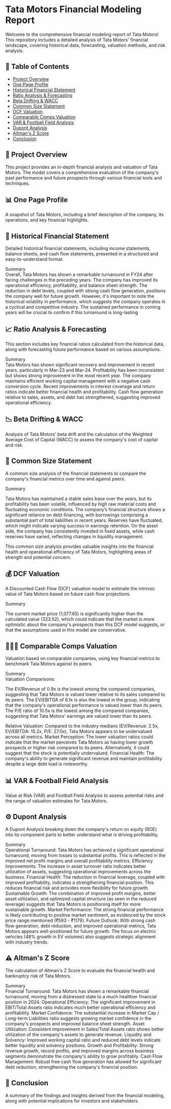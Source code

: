 # Tata Motors Financial Modeling Report

Welcome to the comprehensive financial modeling report of Tata Motors! This repository includes a detailed analysis of Tata Motors' financial landscape, covering historical data, forecasting, valuation methods, and risk analysis.

## 📁 **Table of Contents**
- [Project Overview](#project-overview)
- [One Page Profile](#one-page-profile)
- [Historical Financial Statement](#historical-financial-statement)
- [Ratio Analysis & Forecasting](#ratio-analysis--forecasting)
- [Beta Drifting & WACC](#beta-drifting--wacc)
- [Common Size Statement](#common-size-statement)
- [DCF Valuation](#dcf-valuation)
- [Comparable Comps Valuation](#comparable-comps-valuation)
- [VAR & Football Field Analysis](#var--football-field-analysis)
- [Dupont Analysis](#dupont-analysis)
- [Altman's Z Score](#altmans-z-score)
- [Conclusion](#conclusion)

## 📝 **Project Overview**
This project provides an in-depth financial analysis and valuation of Tata Motors. The model covers a comprehensive evaluation of the company's past performance and future prospects through various financial tools and techniques.

## 📊 **One Page Profile**
A snapshot of Tata Motors, including a brief description of the company, its operations, and key financial highlights.

## 📜 **Historical Financial Statement**
Detailed historical financial statements, including income statements, balance sheets, and cash flow statements, presented in a structured and easy-to-understand format.  

Summary  
Overall, Tata Motors has shown a remarkable turnaround in FY24 after facing challenges in the preceding years. The company has improved its operational efficiency, profitability, and balance sheet strength. The reduction in debt levels, coupled with strong cash flow generation, positions the company well for future growth. However, it's important to note the historical volatility in performance, which suggests the company operates in a cyclical and competitive industry. The sustained performance in coming years will be crucial to confirm if this turnaround is long-lasting

## 📈 **Ratio Analysis & Forecasting**
This section includes key financial ratios calculated from the historical data, along with forecasting future performance based on various assumptions.  

Summary  
Tata Motors has shown significant recovery and improvement in recent years, particularly in Mar-23 and Mar-24.
Profitability has been inconsistent but shows strong improvement in the most recent year.
The company maintains efficient working capital management with a negative cash conversion cycle.
Recent improvements in interest coverage and return ratios indicate better financial health and profitability.
Cash flow generation relative to sales, assets, and debt has strengthened, suggesting improved operational efficiency.


## 📉 **Beta Drifting & WACC**
Analysis of Tata Motors' beta drift and the calculation of the Weighted Average Cost of Capital (WACC) to assess the company's cost of capital and risk.

## 📏 **Common Size Statement**
A common size analysis of the financial statements to compare the company's financial metrics over time and against peers.  

Summary  

Tata Motors has maintained a stable sales base over the years, but its profitability has been volatile, influenced by high raw material costs and fluctuating economic conditions. The company’s financial structure shows a significant reliance on debt financing, with borrowings comprising a substantial part of total liabilities in recent years. Reserves have fluctuated, which might indicate varying success in earnings retention. On the asset side, the company has consistently invested in fixed assets, while cash reserves have varied, reflecting changes in liquidity management.

This common size analysis provides valuable insights into the financial health and operational efficiency of Tata Motors, highlighting areas of strength and potential concern.

## 💰 **DCF Valuation**
A Discounted Cash Flow (DCF) valuation model to estimate the intrinsic value of Tata Motors based on future cash flow projections.  

Summary  

The current market price (1,077.65) is significantly higher than the calculated value (323.52), which could indicate that the market is more optimistic about the company's prospects than this DCF model  suggests, or that the assumptions used in this model are conservative.

## 🧑‍🤝‍🧑 **Comparable Comps Valuation**
Valuation based on comparable companies, using key financial metrics to benchmark Tata Motors against its peers.  

Summary  
Valuation Comparisons:

The EV/Revenue of 0.9x is the lowest among the compared companies, suggesting that Tata Motors is valued lower relative to its sales compared to its peers.
The EV/EBITDA of 6.1x is also the lowest in the group, indicating that the company's operational performance is valued lower than its peers.
The P/E ratio of 10.5x is the lowest among the compared companies, suggesting that Tata Motors' earnings are valued lower than its peers.


Relative Valuation: Compared to the industry medians (EV/Revenue: 2.5x, EV/EBITDA: 15.2x, P/E: 27.0x), Tata Motors appears to be undervalued across all metrics.
Market Perception: The lower valuation ratios could indicate that the market perceives Tata Motors as having lower growth prospects or higher risk compared to its peers. Alternatively, it could suggest that the stock is potentially undervalued.
Financial Health: The company's ability to generate significant revenue and maintain profitability despite a large debt load is noteworthy.

## 📊 **VAR & Football Field Analysis**
Value at Risk (VAR) and Football Field Analysis to assess potential risks and the range of valuation estimates for Tata Motors.

## ⚙️ **Dupont Analysis**
A Dupont Analysis breaking down the company's return on equity (ROE) into its component parts to better understand what is driving profitability.  

Summary  
Operational Turnaround: Tata Motors has achieved a significant operational turnaround, moving from losses to substantial profits. This is reflected in the improved net profit margins and overall profitability metrics.
Efficiency Improvements: The increase in asset turnover ratio indicates better utilization of assets, suggesting operational improvements across the business.
Financial Health: The reduction in financial leverage, coupled with improved profitability, indicates a strengthening financial position. This reduces financial risk and provides more flexibility for future growth.
Sustainable Growth: The combination of improved profit margins, better asset utilization, and optimized capital structure (as seen in the reduced leverage) suggests that Tata Motors is positioning itself for more sustainable growth.
Market Performance: The strong financial performance is likely contributing to positive market sentiment, as evidenced by the stock price range mentioned (₹593 - ₹1179).
Future Outlook: With strong cash flow generation, debt reduction, and improved operational metrics, Tata Motors appears well-positioned for future growth. The focus on electric vehicles (48% growth in EV volumes) also suggests strategic alignment with industry trends.

## ⚠️ **Altman's Z Score**
The calculation of Altman's Z Score to evaluate the financial health and bankruptcy risk of Tata Motors.  

Summary  
Financial Turnaround: Tata Motors has shown a remarkable financial turnaround, moving from a distressed state to a much healthier financial position in 2024.
Operational Efficiency: The significant improvement in EBIT/Total Assets ratio indicates much better operational efficiency and profitability.
Market Confidence: The substantial increase in Market Cap / Long-term Liabilities ratio suggests growing market confidence in the company's prospects and improved balance sheet strength.
Asset Utilization: Consistent improvement in Sales/Total Assets ratio shows better utilization of the company's assets to generate revenue.
Liquidity and Solvency: Improved working capital ratio and reduced debt levels indicate better liquidity and solvency positions.
Growth and Profitability: Strong revenue growth, record profits, and improved margins across business segments demonstrate the company's ability to grow profitably.
Cash Flow Management: Robust free cash flow generation has allowed for significant debt reduction, strengthening the company's financial position.

## 📌 **Conclusion**
A summary of the findings and insights derived from the financial modeling, along with potential implications for investors and stakeholders.


